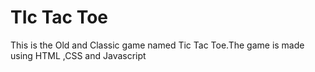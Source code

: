 # TIc Tac Toe
This is the Old and Classic game named Tic Tac Toe.The game is made using HTML ,CSS and Javascript


